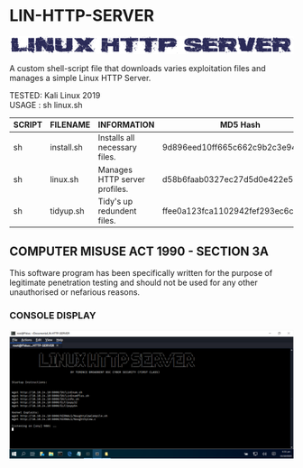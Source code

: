 # LIN-HTTP-SERVER
![Screenshot](picture0.png)

A custom shell-script file that downloads varies exploitation files and manages a simple Linux HTTP Server.

TESTED: Kali Linux 2019 <br>
USAGE : sh linux.sh

| SCRIPT | FILENAME    | INFORMATION                   | MD5 Hash                         | Version |
|------  |------       | -------                       | ----                             | ----   |
| sh     | install.sh  | Installs all necessary files. | 9d896eed10ff665c662c9b2c3e9410ee | abc123 |
| sh     | linux.sh    | Manages HTTP server profiles. | d58b6faab0327ec27d5d0e422e53531a | abc123 |
| sh     | tidyup.sh   | Tidy's up redundent files.    | ffee0a123fca1102942fef293ec6c849 | abc123 | 


## COMPUTER MISUSE ACT 1990 - SECTION 3A
This software program has been specifically written for the purpose of legitimate penetration testing and should not be used for any other unauthorised or nefarious reasons.


### CONSOLE DISPLAY
![Screenshot](picture1.png)
